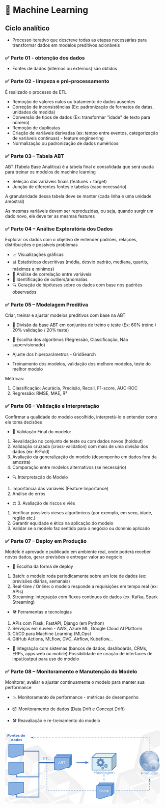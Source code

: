# 🤖 Machine Learning
## Ciclo analítico
- Processo iterativo que descreve todas as etapas necessárias para transformar dados em modelos preditivos acionáveis

### ✅ Parte 01 - obtenção dos dados 
- Fontes de dados (internos ou externos) são obtidos

### ✅ Parte 02 - limpeza e pré-processamento
É realizado o processo de ETL
- Remoção de valores nulos ou tratamento de dados ausentes
- Correção de inconsistências (Ex: padronização de formatos de datas, unidades de medida)
- Conversão de tipos de dados (Ex: transformar "idade" de texto para número)
- Remoção de duplicatas
- Criação de variáveis derivadas (ex: tempo entre eventos, categorização de variáveis contínuas) - feature engineering
- Normalização ou padronização de dados numéricos

### ✅ Parte 03 – Tabela ABT
ABT (Tabela Base Analítica) é a tabela final e consolidada que será usada para treinar os modelos de machine learning
- Seleção das variáveis finais (features + target)
- Junção de diferentes fontes e tabelas (caso necessário)

A granularidade dessa tabela deve se manter (cada linha é uma unidade amostral)

As mesmas variáveis devem ser reproduzidas, ou seja, quando surgir um dado novo, ele deve ter as mesmas features

### ✅ Parte 04 – Análise Exploratória dos Dados 
Explorar os dados com o objetivo de entender padrões, relações, distribuições e possíveis problemas
- 📈 Visualizações gráficas
- 📊 Estatísticas descritivas (média, desvio padrão, mediana, quartis, máximos e mínimos)
- 🔗 Análise de correlação entre variáveis
- 🚨 Identificação de outliers/anomalias
- 🔍 Geração de hipóteses sobre os dados com base nos padrões observados

### ✅ Parte 05 – Modelagem Preditiva
Criar, treinar e ajustar modelos preditivos com base na ABT
- 🔨 Divisão da base ABT em conjuntos de treino e teste (Ex: 60% treino / 20% validação / 20% teste)

- 🤖 Escolha dos algoritmos (Regressão, Classificação, Não supervisionado)

- Ajuste dos  hiperparâmetros - GridSearch

- Treinamento dos modelos, validação dos melhore modelos, teste do melhor modelo

Métricas: 
1. Classificação: Acurácia, Precisão, Recall, F1-score, AUC-ROC
2. Regressão: RMSE, MAE, R²


### ✅ Parte 06 – Validação e Interpretação
Confirmar a qualidade do modelo escolhido, interpretá-lo e entender como ele toma decisões

- 🧪 Validação Final do modelo: 
1) Revalidação no conjunto de teste ou com dados novos (holdout)
2) Validação cruzada (cross-validation) com mais de uma divisão dos dados (ex: K-Fold)
3) Avaliação da generalização do modelo (desempenho em dados fora da amostra)
4) Comparação entre modelos alternativos (se necessário)

- 🔍 Interpretação do Modelo
1) Importância das variáveis (Feature Importance)
2) Análise de erros

- ⚖️ 3. Avaliação de riscos e viés
1) Verificar possíveis vieses algorítmicos (por exemplo, em sexo, idade, região etc.)
2) Garantir equidade e ética na aplicação do modelo
3) Validar se o modelo faz sentido para o negócio ou domínio aplicado

### ✅ Parte 07 – Deploy em Produção
Modelo é aprovado e publicado em ambiente real, onde poderá receber novos dados, gerar previsões e entregar valor ao negócio

- 🚀 Escolha da forma de deploy
1) Batch: o modelo roda periodicamente sobre um lote de dados (ex: previsões diárias, semanais)
2) Real-time / Online: o modelo responde a requisições em tempo real (ex: APIs)
3) Streaming: integração com fluxos contínuos de dados (ex: Kafka, Spark Streaming)

- 🛠 Ferramentas e tecnologias
1) APIs com Flask, FastAPI, Django (em Python)
2) Serviços em nuvem - AWS, Azure ML, Google Cloud AI Platform
3) CI/CD para Machine Learning (MLOps)
4) GitHub Actions, MLflow, DVC, Airflow, Kubeflow...

- 🔁 Integração com sistemas (bancos de dados, dashboards, CRMs, ERPs, apps web ou mobile).Possibilidade de criação de interfaces de input/output para uso do modelo

### ✅ Parte 08 – Monitoramento e Manutenção do Modelo
Monitorar, avaliar e ajustar continuamente o modelo para manter sua performance

- 📉 Monitoramento de performance - métricas de desempenho

- 📦 Monitoramento de dados (Data Drift e Concept Drift)

- 🛠 Reavaliação e re-treinamento do modelo


![Cicloanalitico](../imagens/image-07.png)

